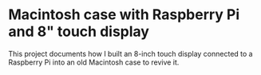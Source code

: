 # Macintosh case with Raspberry Pi and 8" touch display

This project documents how I built an 8-inch touch display connected to a Raspberry Pi into an old Macintosh case to revive it.
